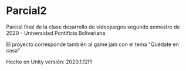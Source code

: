 # Parcial2

Parcial final de la clase desarrollo de videojuegos segundo semestre de 2020 - Universidad Pontificia Bolivariana

El proyecto corresponde también al game jam con el tema "Quédate en casa"

Hecho en Unity versión: 2020.1.12f1

